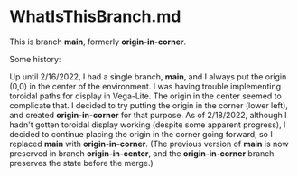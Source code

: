 WhatIsThisBranch.md
===
This is branch **main**, formerly **origin-in-corner**.

Some history:

Up until 2/16/2022, I had a single branch, **main**, and I always put
the origin (0,0) in the center of the environment.  I was having trouble
implementing toroidal paths for display in Vega-Lite.  The origin in the
center seemed to complicate that.  I decided to try putting the origin
in the corner (lower left), and created **origin-in-corner** for that
purpose.  As of 2/18/2022, although I hadn't gotten toroidal display
working (despite some apparent progress), I decided to continue placing
the origin in the corner going forward, so I replaced **main** with
**origin-in-corner**.  (The previous version of **main** is now
preserved in branch **origin-in-center**, and the **origin-in-corner**
branch preserves the state before the merge.)
